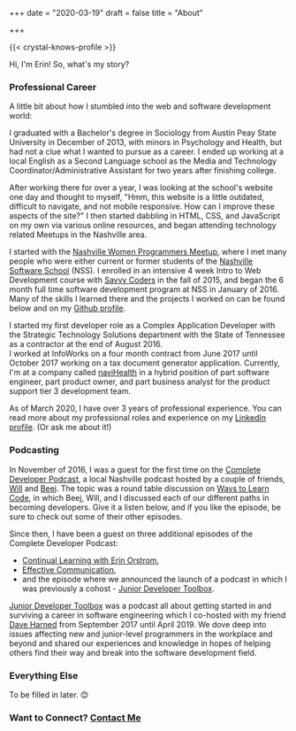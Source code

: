 +++
date = "2020-03-19"
draft = false
title = "About"

+++

{{< crystal-knows-profile >}}

Hi, I'm Erin! So, what's my story?

### Professional Career ###

A little bit about how I stumbled into the web and software development world:

I graduated with a Bachelor's degree in Sociology from Austin Peay State University in December of 2013, with minors in Psychology and Health,
but had not a clue what I wanted to pursue as a career.
I ended up working at a local English as a Second Language school as the
Media and Technology Coordinator/Administrative Assistant for two years after finishing college.

After working there for over a year, I was looking at the school's website one day and thought to myself,
"Hmm, this website is a little outdated, difficult to navigate, and not mobile responsive. How can I improve these aspects of the site?"
I then started dabbling in HTML, CSS, and JavaScript on my own via various online resources, and began attending technology related Meetups in the Nashville area.

I started with the
<a href="https://nashvillewomenprogrammers.com/" target="_blank">Nashville Women Programmers Meetup</a>,
where I met many people who were either current or former students of the
<a href="https://nashvillesoftwareschool.com/" target="_blank">Nashville Software School</a> (NSS).
I enrolled in an intensive 4 week Intro to Web Development course with
<a href="https://savvycoders.com/" target="_blank">Savvy Coders</a>
in the fall of 2015, and began the 6 month full time software development program at NSS in January of 2016.
Many of the skills I learned there and the projects I worked on can be found below and on my
<a href="https://github.com/eorstrom" target="_blank">Github profile</a>.

I started my first developer role as a Complex Application Developer with the Strategic Technology Solutions department with the
State of Tennessee as a contractor at the end of August 2016.  
I worked at InfoWorks on a four month contract from June 2017 until October 2017 working on a tax document generator application.
Currently, I'm at a company called
<a href="https://www.navihealth.com/" target="_blank">naviHealth</a> in a hybrid position of part software engineer, part product owner, and part business analyst
for the product support tier 3 development team.

As of March 2020, I have over 3 years of professional experience.
You can read more about my professional roles and experience on my
<a href="https://www.linkedin.com/in/erinorstrom/" target="_blank">LinkedIn profile</a>.
(Or ask me about it!)

### Podcasting ###

In November of 2016, I was a guest for the first time on the
<a href="https://completedeveloperpodcast.com/" target="_blank">Complete Developer Podcast</a>,
a local Nashville podcast hosted by a couple of friends,
<a href="https://www.linkedin.com/in/williamwgant/" target="_blank">Will</a> and
<a href="https://www.linkedin.com/in/bj-burns/" target="_blank">Beej</a>.
The topic was a round table discussion on
<a href="https://completedeveloperpodcast.com/episode-64/" target="_blank">Ways to Learn Code</a>,
in which Beej, Will, and I discussed each of our different paths in becoming developers.
Give it a listen below, and if you like the episode, be sure to check out some of their other episodes.

Since then, I have been a guest on three additional episodes of the Complete Developer Podcast:

* <a href="https://completedeveloperpodcast.com/episode-93/" target="_blank">Continual Learning with Erin Orstrom</a>,  
* <a href="https://completedeveloperpodcast.com/episode-108/" target="_blank">Effective Communication</a>,  
* and the episode where we announced the launch of a podcast in which I was previously a cohost -
<a href="https://completedeveloperpodcast.com/episode-107/" target="_blank">Junior Developer Toolbox</a>.

[Junior Developer Toolbox](/portfolio/junior-developer-toolbox/)
was a podcast all about getting started in and surviving a career in software engineering which I co-hosted with my friend
<a href="https://www.linkedin.com/in/daveharned/" target="_blank">Dave Harned</a>
from September 2017 until April 2019.
We dove deep into issues affecting new and junior-level programmers in the workplace and beyond and shared our experiences and knowledge in hopes of
helping others find their way and break into the software development field.

### Everything Else ###

To be filled in later. 😊

### Want to Connect? <a href="/contact/">Contact Me</a> ###
